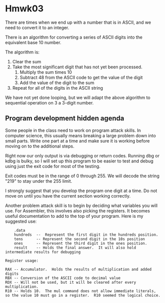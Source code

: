 # Hmwk03

There are times when we end up with a number that is in ASCII, and we need to convert it to an integer.  

There is an algorithm for converting a series of ASCII digits into the equivalent base 10 number. 

The algorithm is:

1. Clear the sum
2. Take the most significant digit that has not yet been processed.
   1. Multiply the sum times 10
   2. Subtract 48 from the ASCII code to get the value of the digit
   3. Add the value of the digit to the sum
3. Repeat for all of the digits in the ASCII string

We have not yet done looping, but we will adapt the above algorithm to sequential operation on 3 a 3-digit number.  

## Program development hidden agenda

Some people in the class need to work on program attack skills.  In computer science, this usually means breaking a large problem down into small parts.  Write one part at a time and make sure it is working before moving on to the additional steps.

Right now our only output is via debugging or return codes.  Running dbg or kdbg is bulky, so I will set up this program to be easier to test and debug using just the exit code for most of the testing.

Exit codes must be in the range of 0 through 255.  We will decode the string "219" to stay under the 255 limit.  

I strongly suggest that you develop the program one digit at a time.  Do not move on until you have the current section working correctly.

Another problem attack skill is to begin by deciding what variables you will use.  For Assembler, this involves also picking the registers.  It becomes useful documentation to add to the top of your program.  Here is my suggested use:

```text
    .data
    hundreds  --  Represent the first digit in the hundreds position.
    tens      -- Represent the second digit in the 10s position
    ones      -- Represent the third digit in the ones position.
    result    -- Holds the final answer.  It will also hold intermediate results for debugging

Register usage:

RAX -- Accumulator.  Holds the results of multiplication and added digits
RBX -- Conversion of the ASCII code to decimal value
RDX -- Will not be used, but it will be cleared after every multiplication.
R10 -- Holds 10.  The mul command does not allow immediate literals, so the value 10 must go in a register.  R10 seemed the logical choice.

```